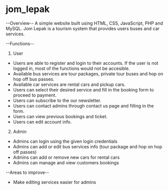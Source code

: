# jom_lepak
--Overview--
A simple website built using HTML, CSS, JavaScript, PHP and MySQL. 
Jom Lepak is a tourism system that provides users buses and car services.

--Functions--
1) User
- Users are able to register and login to their accounts. If the user is not logged in, most of the functions would not be accesible.
- Available bus services are tour packages, private tour buses and hop on hop off bus passes.
- Available car services are rental cars and pickup cars.
- Users can select their desired service and fill in the booking form to proceed to payment.
- Users can subscribe to the our newsletter.
- Users can contact admins through contact us page and filling in the form.
- Users can view previous bookings and ticket.
- Users can edit account info.

2) Admin
- Admins can login using the given login credentials
- Admins can add or edit bus services info (tour package and hop on hop off passes)
- Admins can add or remove new cars for rental cars
- Admins can manage and view customers bookings

--Areas to improve--
- Make editing services easier for admins
